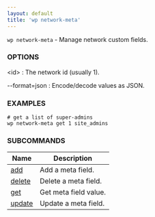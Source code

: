 ```yaml
---
layout: default
title: 'wp network-meta'
---
```


`wp network-meta` - Manage network custom fields.

### OPTIONS

&lt;id&gt;
: The network id (usually 1).

\--format=json
: Encode/decode values as JSON.

### EXAMPLES

    # get a list of super-admins
    wp network-meta get 1 site_admins

### SUBCOMMANDS

<table>
	<thead>
	<tr>
		<th>Name</th>
		<th>Description</th>
	</tr>
	</thead>
	<tbody>
		<tr>
			<td><a href="/commands/network-meta/add/">add</a></td>
			<td>Add a meta field.</td>
		</tr>
		<tr>
			<td><a href="/commands/network-meta/delete/">delete</a></td>
			<td>Delete a meta field.</td>
		</tr>
		<tr>
			<td><a href="/commands/network-meta/get/">get</a></td>
			<td>Get meta field value.</td>
		</tr>
		<tr>
			<td><a href="/commands/network-meta/update/">update</a></td>
			<td>Update a meta field.</td>
		</tr>
	</tbody>
</table>
